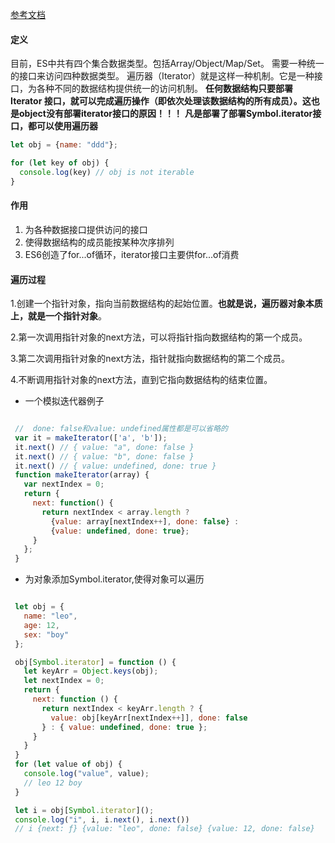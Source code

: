 [参考文档](https://es6.ruanyifeng.com/#docs/iterator)


#### 定义

目前，ES中共有四个集合数据类型。包括Array/Object/Map/Set。
需要一种统一的接口来访问四种数据类型。
遍历器（Iterator）就是这样一种机制。它是一种接口，为各种不同的数据结构提供统一的访问机制。
**任何数据结构只要部署 Iterator 接口，就可以完成遍历操作（即依次处理该数据结构的所有成员）。这也是object没有部署iterator接口的原因！！！**
**凡是部署了部署Symbol.iterator接口，都可以使用遍历器**

```js
let obj = {name: "ddd"};

for (let key of obj) {
  console.log(key) // obj is not iterable
}
```


#### 作用

1. 为各种数据接口提供访问的接口
2. 使得数据结构的成员能按某种次序排列
3. ES6创造了for...of循环，iterator接口主要供for...of消费


#### 遍历过程

 1.创建一个指针对象，指向当前数据结构的起始位置。**也就是说，遍历器对象本质上，就是一个指针对象**。

 2.第一次调用指针对象的next方法，可以将指针指向数据结构的第一个成员。

 3.第二次调用指针对象的next方法，指针就指向数据结构的第二个成员。

 4.不断调用指针对象的next方法，直到它指向数据结构的结束位置。

-  一个模拟迭代器例子

 ```js

  //  done: false和value: undefined属性都是可以省略的
  var it = makeIterator(['a', 'b']);
  it.next() // { value: "a", done: false }
  it.next() // { value: "b", done: false }
  it.next() // { value: undefined, done: true }
  function makeIterator(array) {
    var nextIndex = 0;
    return {
      next: function() {
        return nextIndex < array.length ?
          {value: array[nextIndex++], done: false} :
          {value: undefined, done: true};
      }
    };
  }
```

- 为对象添加Symbol.iterator,使得对象可以遍历

 ```js

  let obj = {
    name: "leo",
    age: 12,
    sex: "boy"
  };

  obj[Symbol.iterator] = function () {
    let keyArr = Object.keys(obj);
    let nextIndex = 0;
    return {
      next: function () {
        return nextIndex < keyArr.length ? {
          value: obj[keyArr[nextIndex++]], done: false
        } : { value: undefined, done: true };
      }
    }
  }
  for (let value of obj) {
    console.log("value", value);
    // leo 12 boy
  }

  let i = obj[Symbol.iterator]();
  console.log("i", i, i.next(), i.next())
  // i {next: ƒ} {value: "leo", done: false} {value: 12, done: false}

  ```
